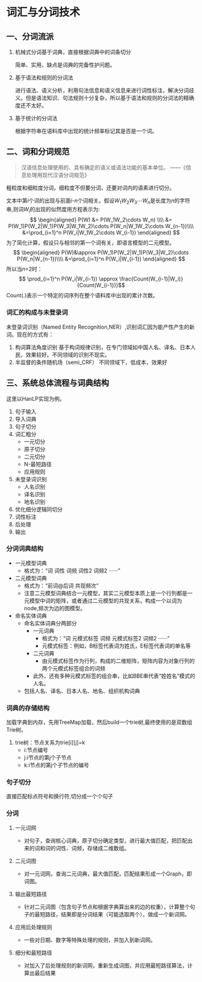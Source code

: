 # 词汇与分词技术

## 一、分词流派

1. 机械式分词基于词典，直接根据词典中的词条切分

    简单、实用，缺点是词典的完备性护问题。

2. 基于语法和规则的分词法

    进行语法、语义分析，利用句法信息和语义信息来进行词性标注，解决分词歧义。但是语法知识、句法规则十分复杂，所以基于语法和规则的分词法的精确度还不太好。
3. 基于统计的分词法

    根据字符串在语料库中出现的统计频率标记其是否是一个词。

## 二、词和分词规范

> 汉语信息处理使用的、具有确定的语义或语法功能的基本单位。  ——《信息处理用现代汉语分词规范》  

粗粒度和细粒度分词，细粒度不但要分词，还要对词内的语素进行切分。

文本中第$i$个词的出现与前面$i$-$n$个词相关。假设$W_1W_2W_3\cdots W_n$是长度为$n$的字符串,则词$W_i$的出现的似然度用方程表示为:
$$
\begin{aligned}
    P(W) &= P(W_1W_2\cdots W_n) \\\\
    &= P(W_1)P(W_2|W_1)P(W_3|W_1W_2)\cdots P(W_n|W_1W_2\cdots W_{n-1})\\\\
    &=\prod_{i=1}^n P(W_i|W_1W_2\cdots W_{i-1})
\end{aligned}
$$
为了简化计算，假设只与相邻的第一个词有关，即语言模型的二元模型。
$$
\begin{aligned}
    P(W)&\approx P(W_1)P(W_2|W_1)P(W_3|W_2)\cdots P(W_n|W_{n-1})\\\\
    &=\prod_{i=1}^n P(W_i|W_{i-1})
\end{aligned}
$$
所以当$n$=2时：
$$ \prod_{i=1}^n P(W_i|W_{i-1}) \approx \frac{Count(W_{i-1}|W_i)}{Count(W_{i-1})}$$
Count(.)表示一个特定的词序列在整个语料库中出现的累计次数。

### 词汇的构成与未登录词

未登录词识别（Named Entity Recognition,NER）,识别词汇因为能产性产生的新词。现在的方式有：

1. 构词算法角度识别
   基于构词规律识别，在专门领域如中国人名、译名、日本人民，效果较好。不同领域的识别不现实。
2. 半监督的条件随机场（semi_CRF）
   不同领域下，低成本，效果好

## 三、系统总体流程与词典结构

这里以HanLP实现为例。

1. 句子输入
2. 导入词典
3. 句子切分
4. 词汇粗分
    - 一元切分
    - 原子切分
    - 二元切分
    - N-最短路径
    - 应用规则
5. 未登录词识别
    - 人名识别
    - 译名识别
    - 地名识别
6. 优化细分逻辑同切分
7. 词性标注
8. 后处理
9. 输出

### 分词词典结构

- 一元模型词典
  - 格式为：“词   词性    词频    词性2   词频2   ······”
- 二元模型词典
  - 格式为：“前词@后词  共现频次”
  - 注意二元模型词典结合一元模型，其实二元模型本质上是一个行列都是一元模型中词的矩阵，或者通过二元模型的共现关系，构成一个以词为node,频次为边的图模型。
- 命名实体词典
  - 命名实体词典分两部分
    - 一元词典
      - 格式为：“词 元模式标签  词频    元模式标签2 词频2   ······”
      - 元模式标签：例如，B标签代表词为姓氏，E标签代表词的单名等
    - 二元词典
      - 由元模式标签作为行列，构成的二维矩阵，矩阵内容为对象行列的两个元模式标签组合的词频
    - 此外，还有多种元模式标签的组合串，比如BBE串代表“姓姓名”模式的人名。
  - 包括人名、译名、日本人名、地名、组织机构词典

### 词典的存储结构

加载字典到内存，先用TreeMap加载，然后build一个trie树,最终使用的是双数组Trie树。

1. trie树：节点关系为trie[i][j]=k
    - i:节点编号
    - j:i节点的第j个子节点
    - k:i节点的第j个子节点的编号

### 句子切分

直接匹配标点符号和换行符,切分成一个个句子

### 分词

1. 一元词网
    - 对句子，查询核心词典，原子切分确定类型，进行最大值匹配，把匹配出来的词和词的词性、词频，存储成二维数组。

2. 二元词图
    - 对一元词网，查询二元词典，最大值匹配，匹配结果形成一个Graph，即词图。
  
3. 输出最短路径
    - 针对二元词图（包含句子节点和根据字典算出来的边的权重），计算整个句子的最短路径，结果即是分词结果（可能选取两个），做成一个新词网。
  
4. 应用后处理规则
    - 一些对日期、数字等特殊处理的规则，并加入到新词网。
5. 细分和最短路径
    - 对加入了后处理规则的新词网，重新生成词图，并应用最短路径算法，计算出最后结果